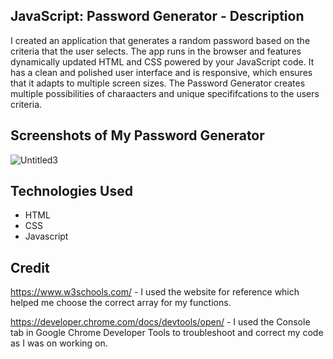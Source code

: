 ## JavaScript: Password Generator - Description

I created an application that generates a random password based on the criteria that the user selects.
The app runs in the browser and features dynamically updated HTML and CSS powered by your JavaScript code.
It has a clean and polished user interface and is responsive, which ensures that it adapts to multiple screen sizes.
The Password Generator creates multiple possibilities of charaacters and unique specififcations to the users criteria.

## Screenshots of My Password Generator

![Untitled3](https://user-images.githubusercontent.com/102841726/182007885-d21e25ab-88c6-4d79-a0dc-84ac30c0f8cb.png)

## Technologies Used

- HTML
- CSS
- Javascript

## Credit

https://www.w3schools.com/ - I used the website for reference which helped me choose the correct array for my functions.

https://developer.chrome.com/docs/devtools/open/ - I used the Console tab in Google Chrome Developer Tools to troubleshoot and correct my code as I was on working on.
